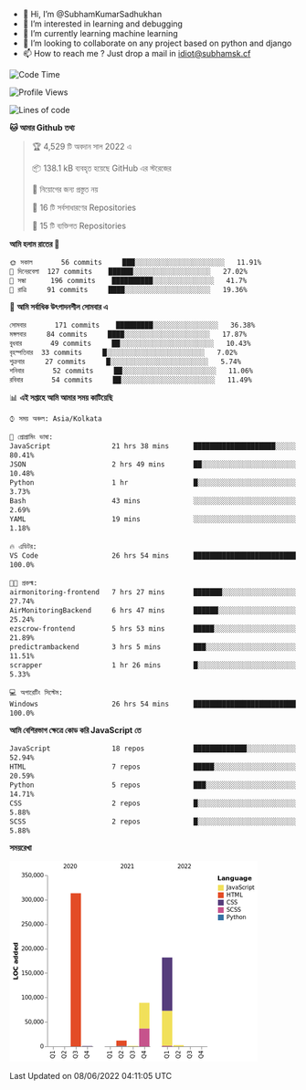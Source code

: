 - 👋 Hi, I’m @SubhamKumarSadhukhan
- 👀 I’m interested in learning and debugging
- 🌱 I’m currently learning machine learning
- 💞️ I’m looking to collaborate on any project based on python and django
- 📫 How to reach me ?
      Just drop a mail in idiot@subhamsk.cf

<!---
SubhamKumarSadhukhan/SubhamKumarSadhukhan is a ✨ special ✨ repository because its `README.md` (this file) appears on your GitHub profile.
You can click the Preview link to take a look at your changes.
--->


<!--START_SECTION:waka-->
![Code Time](http://img.shields.io/badge/Code%20Time-553%20hrs%2053%20mins-blue)

![Profile Views](http://img.shields.io/badge/%E0%A6%AA%E0%A7%8D%E0%A6%B0%E0%A7%8B%E0%A6%AB%E0%A6%BE%E0%A6%87%E0%A6%B2%20%E0%A6%A6%E0%A6%B0%E0%A7%8D%E0%A6%B6%E0%A6%A8-60-blue)

![Lines of code](https://img.shields.io/badge/%E0%A6%B9%E0%A7%8D%E0%A6%AF%E0%A6%BE%E0%A6%B2%E0%A7%8B%20%E0%A6%93%E0%A6%AF%E0%A6%BC%E0%A6%BE%E0%A6%B0%E0%A7%8D%E0%A6%B2%E0%A7%8D%E0%A6%A1%20%E0%A6%A5%E0%A7%87%E0%A6%95%E0%A7%87%20%E0%A6%86%E0%A6%AE%E0%A6%BF%20%E0%A6%B2%E0%A6%BF%E0%A6%96%E0%A7%87%E0%A6%9B%E0%A6%BF-600%20Thousand%20%E0%A6%95%E0%A7%8B%E0%A6%A1%E0%A7%87%E0%A6%B0%20%E0%A6%B2%E0%A6%BE%E0%A6%87%E0%A6%A8-blue)

**🐱 আমার Github তথ্য** 

> 🏆 4,529 টি অবদান সাল 2022 এ
 > 
> 📦 138.1 kB ব্যবহৃত হয়েছে GitHub এর স্টরেজের 
 > 
> 🚫 নিয়োগের জন্য প্রস্তুত নয়
 > 
> 📜 16 টি সর্বসাধারণের Repositories 
 > 
> 🔑 15 টি ব্যক্তিগত Repositories  
 > 
**আমি হলাম রাতের 🦉** 

```text
🌞 সকাল       56 commits     ███░░░░░░░░░░░░░░░░░░░░░░   11.91% 
🌆 দিনেরবেলা  127 commits    ██████░░░░░░░░░░░░░░░░░░░   27.02% 
🌃 সন্ধা      196 commits    ██████████░░░░░░░░░░░░░░░   41.7% 
🌙 রাত্রি     91 commits     ████░░░░░░░░░░░░░░░░░░░░░   19.36%

```
📅 **আমি সর্বাধিক উৎপাদনশীল সোমবার এ** 

```text
সোমবার       171 commits    █████████░░░░░░░░░░░░░░░░   36.38% 
মঙ্গলবার     84 commits     ████░░░░░░░░░░░░░░░░░░░░░   17.87% 
বুধবার       49 commits     ██░░░░░░░░░░░░░░░░░░░░░░░   10.43% 
বৃহস্পতিবার  33 commits     █░░░░░░░░░░░░░░░░░░░░░░░░   7.02% 
শুক্রবার     27 commits     █░░░░░░░░░░░░░░░░░░░░░░░░   5.74% 
শনিবার       52 commits     ██░░░░░░░░░░░░░░░░░░░░░░░   11.06% 
রবিবার       54 commits     ██░░░░░░░░░░░░░░░░░░░░░░░   11.49%

```


📊 **এই সপ্তাহে আমি আমার সময় কাটিয়েছি** 

```text
⌚︎ সময় অঞ্চল: Asia/Kolkata

💬 প্রোগ্রামিং ভাষা: 
JavaScript               21 hrs 38 mins      ████████████████████░░░░░   80.41% 
JSON                     2 hrs 49 mins       ██░░░░░░░░░░░░░░░░░░░░░░░   10.48% 
Python                   1 hr                █░░░░░░░░░░░░░░░░░░░░░░░░   3.73% 
Bash                     43 mins             ░░░░░░░░░░░░░░░░░░░░░░░░░   2.69% 
YAML                     19 mins             ░░░░░░░░░░░░░░░░░░░░░░░░░   1.18%

🔥 এডিটর: 
VS Code                  26 hrs 54 mins      █████████████████████████   100.0%

🐱‍💻 প্রকল্ম: 
airmonitoring-frontend   7 hrs 27 mins       ███████░░░░░░░░░░░░░░░░░░   27.74% 
AirMonitoringBackend     6 hrs 47 mins       ██████░░░░░░░░░░░░░░░░░░░   25.24% 
ezscrow-frontend         5 hrs 53 mins       █████░░░░░░░░░░░░░░░░░░░░   21.89% 
predictrambackend        3 hrs 5 mins        ███░░░░░░░░░░░░░░░░░░░░░░   11.51% 
scrapper                 1 hr 26 mins        █░░░░░░░░░░░░░░░░░░░░░░░░   5.33%

💻 অপারেটিং সিস্টেম: 
Windows                  26 hrs 54 mins      █████████████████████████   100.0%

```

**আমি বেশিরভাগ ক্ষেত্রে কোড করি JavaScript তে** 

```text
JavaScript               18 repos            █████████████░░░░░░░░░░░░   52.94% 
HTML                     7 repos             █████░░░░░░░░░░░░░░░░░░░░   20.59% 
Python                   5 repos             ███░░░░░░░░░░░░░░░░░░░░░░   14.71% 
CSS                      2 repos             █░░░░░░░░░░░░░░░░░░░░░░░░   5.88% 
SCSS                     2 repos             █░░░░░░░░░░░░░░░░░░░░░░░░   5.88%

```


**সময়রেখা**

![Chart not found](https://raw.githubusercontent.com/SubhamKumarSadhukhan/SubhamKumarSadhukhan/main/charts/bar_graph.png) 


 Last Updated on 08/06/2022 04:11:05 UTC
<!--END_SECTION:waka-->
